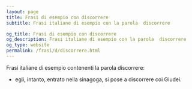 ```yaml
---
layout: page
title: Frasi di esempio con discorrere 
subtitle: Frasi italiane di esempio con la parola  discorrere

og_title: Frasi di esempio con discorrere 
og_description: Frasi italiane di esempio con la parola  discorrere
og_type: website
permalink: /frasi/d/discorrere.html
---
```


Frasi italiane di esempio contenenti la parola discorrere:


- egli, intanto, entrato nella sinagoga, si pose a discorrere coi Giudei.
